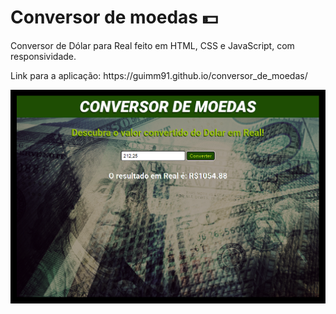 # Conversor de moedas 💵


<p>Conversor de Dólar para Real feito em HTML, CSS e JavaScript, com responsividade.</p>


<p>Link para a aplicação: https://guimm91.github.io/conversor_de_moedas/</p>


<img src="imagens/conversor_moedas.png" alt="conversor de moedas">
